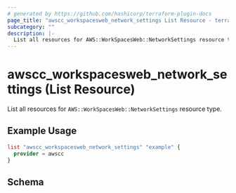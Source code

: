 ```yaml
---
# generated by https://github.com/hashicorp/terraform-plugin-docs
page_title: "awscc_workspacesweb_network_settings List Resource - terraform-provider-awscc"
subcategory: ""
description: |-
  List all resources for AWS::WorkSpacesWeb::NetworkSettings resource type.
---
```


# awscc_workspacesweb_network_settings (List Resource)

List all resources for `AWS::WorkSpacesWeb::NetworkSettings` resource type.

## Example Usage

```terraform
list "awscc_workspacesweb_network_settings" "example" {
  provider = awscc
}
```

<!-- schema generated by tfplugindocs -->
## Schema
